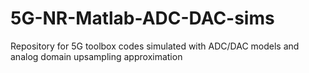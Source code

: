 # 5G-NR-Matlab-ADC-DAC-sims
Repository for 5G toolbox codes simulated with ADC/DAC models and analog domain upsampling approximation
